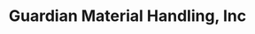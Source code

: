 ---
title: "Guardian Material Handling, Inc"
url: /spring-grove/guardian-material-handling-inc/
shop: Maschinen
---